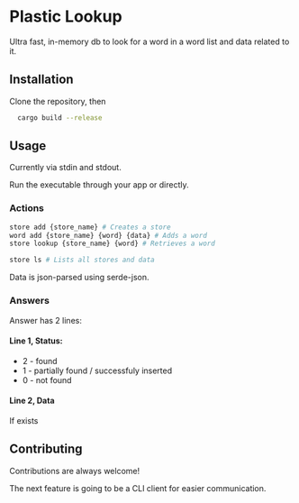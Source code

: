 
# Plastic Lookup

Ultra fast, in-memory db to look for a word in a word list and data related to it.


## Installation

Clone the repository, then

```bash
  cargo build --release
```
    
## Usage
Currently via stdin and stdout.

Run the executable through your app or directly.

### Actions
```bash
store add {store_name} # Creates a store
word add {store_name} {word} {data} # Adds a word
store lookup {store_name} {word} # Retrieves a word

store ls # Lists all stores and data
```

Data is json-parsed using serde-json.

### Answers
Answer has 2 lines:

#### Line 1, Status:
* 2 - found
* 1 - partially found / successfuly inserted
* 0 - not found

#### Line 2, Data
If exists
## Contributing

Contributions are always welcome!

The next feature is going to be a CLI client for easier communication.

